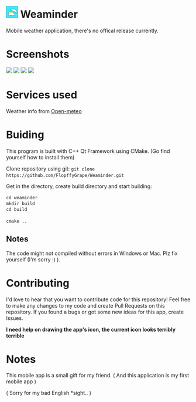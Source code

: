 # <img src="icon.png" height=32 > Weaminder
Mobile weather application, there's no offical release currently.

# Screenshots
<img src= "https://github.com/FlopffyGrape/Weaminder/assets/98635550/35eddf54-a5bd-4e53-92f8-1edaed424e68" width="200"/>
<img src= "https://github.com/FlopffyGrape/Weaminder/assets/98635550/02903771-9ba0-4114-b232-21bce84cf1f7" width="200"/>
<img src= "https://github.com/FlopffyGrape/Weaminder/assets/98635550/52779055-8ece-419a-9309-c3772903d1de" width="200"/>
<img src= "https://github.com/FlopffyGrape/Weaminder/assets/98635550/057e38b7-14a9-44c1-9966-696ac2e7b456" width="200"/>

# Services used
Weather info from [Open-meteo](https://open-meteo.com/en/docs)

# Buiding
This program is built with C++ Qt Framework using CMake. (Go find yourself how to install them)

Clone repository using git:
`git clone https://github.com/FlopffyGrape/Weaminder.git`

Get in the directory, create build directory and start building:
```
cd weaminder
mkdir build
cd build

cmake ..
```
## Notes
The code might not compiled without errors in Windows or Mac. Plz fix yourself (I'm sorry :) ).

# Contributing
I'd love to hear that you want to contribute code for this repository! Feel free to make any changes to my code and create Pull Requests on this repository. If you found a bugs or got some new ideas for this app, create Issues.

**I need help on drawing the app's icon, the current icon looks terribly terrible**

# Notes
This mobile app is a small gift for my friend. ( And this application is my first mobile app )

( Sorry for my bad English *sight.. )
